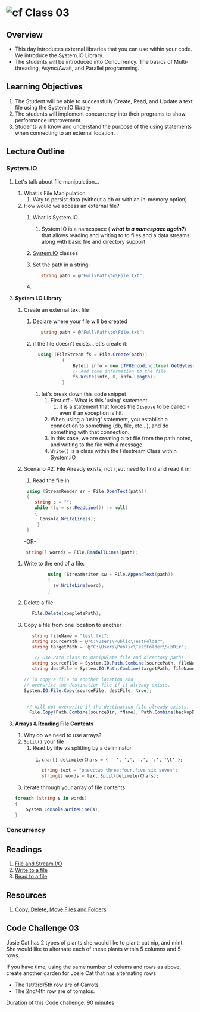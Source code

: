 # ![cf](http://i.imgur.com/7v5ASc8.png) Class 03

## Overview
* This day introduces external libraries that you can use within your code. We introduce the System.IO Library. 
* The students will be introduced into Concurrency. The basics of Multi-threading, Async/Await, and Parallel programming.

## Learning Objectives
1. The Student will be able to successfully Create, Read, and Update a text file using the System.IO library
1. The students will implement concurrency into their programs to show performance improvement.
1. Students will know and understand the purpose of the using statements when connecting to an external location.

## Lecture Outline

### System.IO

1. Let's talk about file manipulation...
   1. What is File Manipulation
      1. Way to persist data (without a db or with an in-memory option)
   1. How would we access an external file?
      1. What is System.IO
         1.  System IO is a namespace ( ***what is a namespace again?***)
         that allows reading and writing to to files and a data streams along with basic file and directory support
      1. [System.IO](https://msdn.microsoft.com/en-us/library/system.io(v=vs.110).aspx) classes

      1. Set the path in a string: 
         ```csharp 
            string path = @"Full\Path\to\File.txt";
         ```
      1. 

1. **System I.O Library**
   1. Create an external text file
      1. Declare where your file will be created
         ```csharp 
            string path = @"Full\Path\to\File.txt";
         ```
      1. if the file doesn't exists...let's create it:
         ```csharp
           using (FileStream fs = File.Create(path))
                    {
                        Byte[] info = new UTF8Encoding(true).GetBytes("List of Words in File");
                        // Add some information to the file.
                        fs.Write(info, 0, info.Length);
                    }
         ```

            1. let's break down this code snippet
               1.  First off - What is this 'using' statement
                   1. it is a statement that forces the `Dispose` to be called - even if an exception is hit.
               1. When using a 'using' statement, you establish a connection to something (db, file, etc...), and do something with that connection.
               1. in this case, we are creating a txt file from the path noted, and writing to the file with a message.
               1. `Write()` is a class within the Filestream Class within System.IO
  
   1. Scenario #2: File Already exists, not i jsut need to find and read it in! 
      1. Read the file in
       ```csharp
        using (StreamReader sr = File.OpenText(path))
        {
           string s = "";
           while ((s = sr.ReadLine()) != null)
           {
             Console.WriteLine(s);
            }
        }
         ```
      -OR-
    ```csharp
        string[] worrds = File.ReadAllLines(path);
    ```

      1. Write to the end of a file:
           ```csharp
                    using (StreamWriter sw = File.AppendText(path))
                    {
                      sw.WriteLine(word);
                    }
         ```    
      1. Delete a file:
         ```csharp
            File.Delete(completePath);
            ```
      1. Copy a file from one location to another
         ```csharp
            string fileName = "test.txt";
            string sourcePath = @"C:\Users\Public\TestFolder";
            string targetPath =  @"C:\Users\Public\TestFolder\SubDir";

             // Use Path class to manipulate file and directory paths.
            string sourceFile = System.IO.Path.Combine(sourcePath, fileName);
            string destFile = System.IO.Path.Combine(targetPath, fileName);
           ```

          ```csharp
          // To copy a file to another location and 
         // overwrite the destination file if it already exists.
         System.IO.File.Copy(sourceFile, destFile, true);
         ```

          ```csharp
            
           // Will not overwrite if the destination file already exists.
            File.Copy(Path.Combine(sourceDir, fName), Path.Combine(backupDir, fName));

           ```
   
1. **Arrays & Reading File Contents**
   1. Why do we need to use arrays?
   1. `Split()` your file
       1. Read by lihe vs splitting by a deliminator
          1. ``char[] delimiterChars = { ' ', ',', '.', ':', '\t' };``
          
                ```csharp
                string text = "one\ttwo three:four,five six seven";
                string[] words = text.Split(delimiterChars);
                ```
   1. iterate through your array of file contents

    ```csharp
    foreach (string s in words)
    {
        System.Console.WriteLine(s);
    }
    ```

### Concurrency


## Readings
1. [File and Stream I/O](https://docs.microsoft.com/en-us/dotnet/standard/io/index)
1. [Write to a file](https://docs.microsoft.com/en-us/dotnet/standard/io/how-to-write-text-to-a-file)
1. [Read to a file](https://docs.microsoft.com/en-us/dotnet/standard/io/how-to-read-and-write-to-a-newly-created-data-file)


## Resources
1. [Copy, Delete, Move Files and Folders](https://docs.microsoft.com/en-us/dotnet/csharp/programming-guide/file-system/how-to-copy-delete-and-move-files-and-folders)

## Code Challenge 03
Josie Cat has 2 types of plants she would like to plant; cat nip, and mint.
She would like to alternate each of these plants within 5 columns and 5 rows. 

If you have time, using the same number of colums and rows as above, create another garden for Josie Cat that has alternating rows
- The 1st/3rd/5th row are of Carrots
- The 2nd/4th row are of tomatos.

Duration of this Code challenge: 90 minutes
